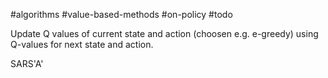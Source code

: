 #algorithms #value-based-methods #on-policy #todo 


Update Q values of current state and action (choosen e.g. e-greedy) using Q-values for next state and action.

SARS'A'

